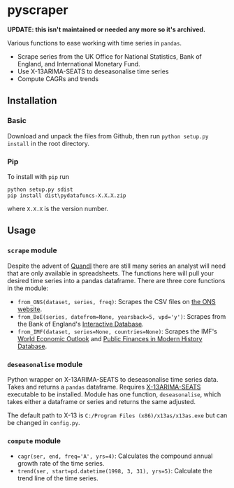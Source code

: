 # pyscraper

**UPDATE: this isn't maintained or needed any more so it's archived.**

Various functions to ease working with time series in `pandas`.

 - Scrape series from the UK Office for National Statistics, Bank of England, and International Monetary Fund.
 - Use X-13ARIMA-SEATS to deseasonalise time series
 - Compute CAGRs and trends

## Installation

### Basic

Download and unpack the files from Github, then run `python setup.py install` in the root directory.

### Pip

To install with `pip` run

    python setup.py sdist
    pip install dist\pydatafuncs-X.X.X.zip

where `X.X.X` is the version number.

## Usage

### `scrape` module

Despite the advent of [Quandl](http://www.quandl.com) there are still many series an analyst will need that are only available in spreadsheets. The functions here will pull your desired time series into a pandas dataframe. There are three core functions in the module:

 - `from_ONS(dataset, series, freq)`: Scrapes the CSV files on [the ONS website](http://www.ons.gov.uk/ons/datasets-and-tables/index.html?content-type=Dataset&pubdateRangeType=allDates&sortBy=pubdate&sortDirection=DESCENDING&newquery=*&pageSize=50&applyFilters=true&content-type-orig=%22Dataset%22+OR+content-type_original%3A%22Reference+table%22).
 - `from_BoE(series, datefrom=None, yearsback=5, vpd='y')`: Scrapes from the Bank of England's [Interactive Database](http://www.bankofengland.co.uk/boeapps/iadb/newintermed.asp).
 - `from_IMF(dataset, series=None, countries=None)`: Scrapes the IMF's [World Economic Outlook](http://www.imf.org/external/ns/cs.aspx?id=29) and [Public Finances in Modern History Database](http://www.imf.org/external/np/fad/histdb/).


### `deseasonalise` module

Python wrapper on X-13ARIMA-SEATS to deseasonalise time series data. Takes and returns a `pandas` dataframe. Requires [X-13ARIMA-SEATS](https://www.census.gov/srd/www/x13as/) executable to be installed. Module has one function, `deseasonalise`, which takes either a dataframe or series and returns the same adjusted.

The default path to X-13 is `C:/Program Files (x86)/x13as/x13as.exe` but can be changed in `config.py`.

### `compute` module

 - `cagr(ser, end, freq='A', yrs=4)`: Calculates the compound annual growth rate of the time series.
 - `trend(ser, start=pd.datetime(1998, 3, 31), yrs=5)`: Calculate the trend line of the time series.
